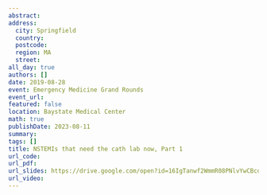 ```yaml
---
abstract: 
address:
  city: Springfield
  country:
  postcode: 
  region: MA
  street: 
all_day: true
authors: []
date: 2019-08-28
event: Emergency Medicine Grand Rounds
event_url: 
featured: false
location: Baystate Medical Center
math: true
publishDate: 2023-08-11
summary: 
tags: []
title: NSTEMIs that need the cath lab now, Part 1
url_code: 
url_pdf: 
url_slides: https://drive.google.com/open?id=16IgTanwf2WmmR08PNlvYwCBcdSCL-TqT
url_video: 
---
```

